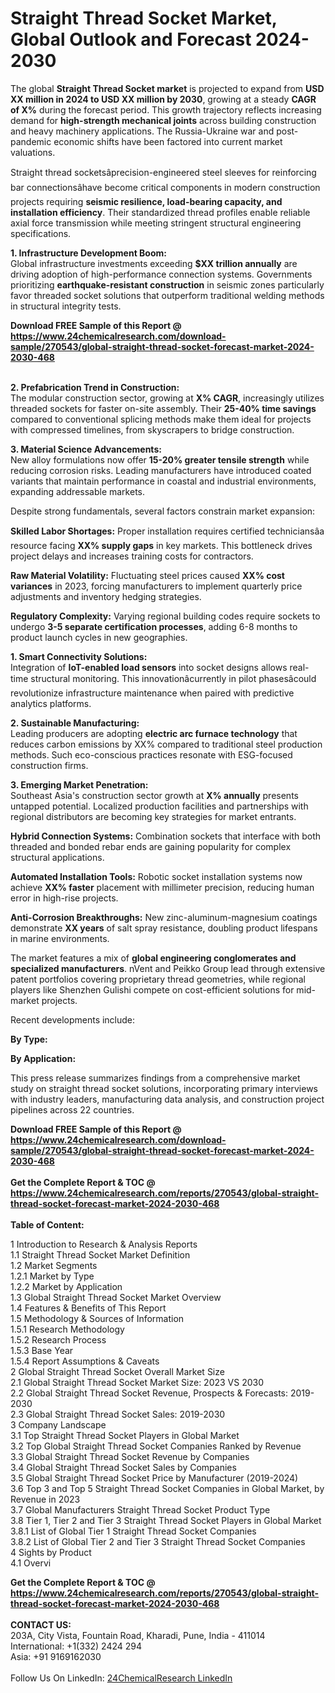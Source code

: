 <h1>Straight Thread Socket Market, Global Outlook and Forecast 2024-2030</h1><p>The global <strong>Straight Thread Socket market</strong> is projected to expand from <strong>USD XX million in 2024 to USD XX million by 2030</strong>, growing at a steady <strong>CAGR of X%</strong> during the forecast period. This growth trajectory reflects increasing demand for <strong>high-strength mechanical joints</strong> across building construction and heavy machinery applications. The Russia-Ukraine war and post-pandemic economic shifts have been factored into current market valuations.</p><p>Straight thread socketsâprecision-engineered steel sleeves for reinforcing bar connectionsâhave become critical components in modern construction projects requiring <strong>seismic resilience, load-bearing capacity, and installation efficiency</strong>. Their standardized thread profiles enable reliable axial force transmission while meeting stringent structural engineering specifications.</p><p><strong>1. Infrastructure Development Boom:</strong><br>
Global infrastructure investments exceeding <strong>$XX trillion annually</strong> are driving adoption of high-performance connection systems. Governments prioritizing <strong>earthquake-resistant construction</strong> in seismic zones particularly favor threaded socket solutions that outperform traditional welding methods in structural integrity tests.</p><div><b>Download FREE Sample of this Report @ 
            <a href="https://www.24chemicalresearch.com/download-sample/270543/global-straight-thread-socket-forecast-market-2024-2030-468">
            https://www.24chemicalresearch.com/download-sample/270543/global-straight-thread-socket-forecast-market-2024-2030-468</a></b></div><br><p><strong>2. Prefabrication Trend in Construction:</strong><br>
The modular construction sector, growing at <strong>X% CAGR</strong>, increasingly utilizes threaded sockets for faster on-site assembly. Their <strong>25-40% time savings</strong> compared to conventional splicing methods make them ideal for projects with compressed timelines, from skyscrapers to bridge construction.</p><p><strong>3. Material Science Advancements:</strong><br>
New alloy formulations now offer <strong>15-20% greater tensile strength</strong> while reducing corrosion risks. Leading manufacturers have introduced coated variants that maintain performance in coastal and industrial environments, expanding addressable markets.</p><p>Despite strong fundamentals, several factors constrain market expansion:</p><p><strong>Skilled Labor Shortages:</strong> Proper installation requires certified techniciansâa resource facing <strong>XX% supply gaps</strong> in key markets. This bottleneck drives project delays and increases training costs for contractors.</p><p><strong>Raw Material Volatility:</strong> Fluctuating steel prices caused <strong>XX% cost variances</strong> in 2023, forcing manufacturers to implement quarterly price adjustments and inventory hedging strategies.</p><p><strong>Regulatory Complexity:</strong> Varying regional building codes require sockets to undergo <strong>3-5 separate certification processes</strong>, adding 6-8 months to product launch cycles in new geographies.</p><p><strong>1. Smart Connectivity Solutions:</strong><br>
Integration of <strong>IoT-enabled load sensors</strong> into socket designs allows real-time structural monitoring. This innovationâcurrently in pilot phasesâcould revolutionize infrastructure maintenance when paired with predictive analytics platforms.</p><p><strong>2. Sustainable Manufacturing:</strong><br>
Leading producers are adopting <strong>electric arc furnace technology</strong> that reduces carbon emissions by XX% compared to traditional steel production methods. Such eco-conscious practices resonate with ESG-focused construction firms.</p><p><strong>3. Emerging Market Penetration:</strong><br>
Southeast Asia's construction sector growth at <strong>X% annually</strong> presents untapped potential. Localized production facilities and partnerships with regional distributors are becoming key strategies for market entrants.</p><p><strong>Hybrid Connection Systems:</strong> Combination sockets that interface with both threaded and bonded rebar ends are gaining popularity for complex structural applications.</p><p><strong>Automated Installation Tools:</strong> Robotic socket installation systems now achieve <strong>XX% faster</strong> placement with millimeter precision, reducing human error in high-rise projects.</p><p><strong>Anti-Corrosion Breakthroughs:</strong> New zinc-aluminum-magnesium coatings demonstrate <strong>XX years</strong> of salt spray resistance, doubling product lifespans in marine environments.</p><p>The market features a mix of <strong>global engineering conglomerates and specialized manufacturers</strong>. nVent and Peikko Group lead through extensive patent portfolios covering proprietary thread geometries, while regional players like Shenzhen Gulishi compete on cost-efficient solutions for mid-market projects.</p><p>Recent developments include:</p><p><strong>By Type:</strong></p><p><strong>By Application:</strong></p><p>This press release summarizes findings from a comprehensive market study on straight thread socket solutions, incorporating primary interviews with industry leaders, manufacturing data analysis, and construction project pipelines across 22 countries.</p><div><b>Download FREE Sample of this Report @ 
            <a href="https://www.24chemicalresearch.com/download-sample/270543/global-straight-thread-socket-forecast-market-2024-2030-468">
            https://www.24chemicalresearch.com/download-sample/270543/global-straight-thread-socket-forecast-market-2024-2030-468</a></b></div><br><div><b>Get the Complete Report & TOC @ 
            <a href="https://www.24chemicalresearch.com/reports/270543/global-straight-thread-socket-forecast-market-2024-2030-468">
            https://www.24chemicalresearch.com/reports/270543/global-straight-thread-socket-forecast-market-2024-2030-468</a></b></div><br>
            <b>Table of Content:</b><p>1 Introduction to Research & Analysis Reports<br />
    1.1 Straight Thread Socket Market Definition<br />
    1.2 Market Segments<br />
        1.2.1 Market by Type<br />
        1.2.2 Market by Application<br />
    1.3 Global Straight Thread Socket Market Overview<br />
    1.4 Features & Benefits of This Report<br />
    1.5 Methodology & Sources of Information<br />
        1.5.1 Research Methodology<br />
        1.5.2 Research Process<br />
        1.5.3 Base Year<br />
        1.5.4 Report Assumptions & Caveats<br />
2 Global Straight Thread Socket Overall Market Size<br />
    2.1 Global Straight Thread Socket Market Size: 2023 VS 2030<br />
    2.2 Global Straight Thread Socket Revenue, Prospects & Forecasts: 2019-2030<br />
    2.3 Global Straight Thread Socket Sales: 2019-2030<br />
3 Company Landscape<br />
    3.1 Top Straight Thread Socket Players in Global Market<br />
    3.2 Top Global Straight Thread Socket Companies Ranked by Revenue<br />
    3.3 Global Straight Thread Socket Revenue by Companies<br />
    3.4 Global Straight Thread Socket Sales by Companies<br />
    3.5 Global Straight Thread Socket Price by Manufacturer (2019-2024)<br />
    3.6 Top 3 and Top 5 Straight Thread Socket Companies in Global Market, by Revenue in 2023<br />
    3.7 Global Manufacturers Straight Thread Socket Product Type<br />
    3.8 Tier 1, Tier 2 and Tier 3 Straight Thread Socket Players in Global Market<br />
        3.8.1 List of Global Tier 1 Straight Thread Socket Companies<br />
        3.8.2 List of Global Tier 2 and Tier 3 Straight Thread Socket Companies<br />
4 Sights by Product<br />
    4.1 Overvi</p><div><b>Get the Complete Report & TOC @ 
            <a href="https://www.24chemicalresearch.com/reports/270543/global-straight-thread-socket-forecast-market-2024-2030-468">
            https://www.24chemicalresearch.com/reports/270543/global-straight-thread-socket-forecast-market-2024-2030-468</a></b></div><br><b>CONTACT US:</b><br>
            203A, City Vista, Fountain Road, Kharadi, Pune, India - 411014<br>
            International: +1(332) 2424 294<br>
            Asia: +91 9169162030 <br><br>
            Follow Us On LinkedIn: <a href="https://www.linkedin.com/company/24chemicalresearch/">24ChemicalResearch LinkedIn</a>